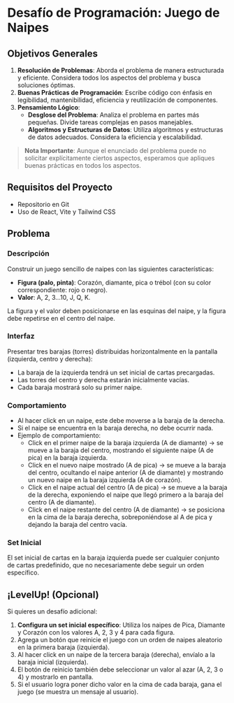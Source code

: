 # Desafío de Programación: Juego de Naipes

## Objetivos Generales

1. **Resolución de Problemas**: Aborda el problema de manera estructurada y eficiente. Considera todos los aspectos del problema y busca soluciones óptimas.
2. **Buenas Prácticas de Programación**: Escribe código con énfasis en legibilidad, mantenibilidad, eficiencia y reutilización de componentes.
3. **Pensamiento Lógico**:
   - **Desglose del Problema**: Analiza el problema en partes más pequeñas. Divide tareas complejas en pasos manejables.
   - **Algoritmos y Estructuras de Datos**: Utiliza algoritmos y estructuras de datos adecuados. Considera la eficiencia y escalabilidad.

> **Nota Importante**: Aunque el enunciado del problema puede no solicitar explícitamente ciertos aspectos, esperamos que apliques buenas prácticas en todos los aspectos.

## Requisitos del Proyecto

- Repositorio en Git
- Uso de React, Vite y Tailwind CSS

## Problema

### Descripción

Construir un juego sencillo de naipes con las siguientes características:

- **Figura (palo, pinta)**: Corazón, diamante, pica o trébol (con su color correspondiente: rojo o negro).
- **Valor**: A, 2, 3...10, J, Q, K.

La figura y el valor deben posicionarse en las esquinas del naipe, y la figura debe repetirse en el centro del naipe.

### Interfaz

Presentar tres barajas (torres) distribuidas horizontalmente en la pantalla (izquierda, centro y derecha):

- La baraja de la izquierda tendrá un set inicial de cartas precargadas.
- Las torres del centro y derecha estarán inicialmente vacías.
- Cada baraja mostrará solo su primer naipe.

### Comportamiento

- Al hacer click en un naipe, este debe moverse a la baraja de la derecha.
- Si el naipe se encuentra en la baraja derecha, no debe ocurrir nada.
- Ejemplo de comportamiento:
  - Click en el primer naipe de la baraja izquierda (A de diamante) -> se mueve a la baraja del centro, mostrando el siguiente naipe (A de pica) en la baraja izquierda.
  - Click en el nuevo naipe mostrado (A de pica) -> se mueve a la baraja del centro, ocultando el naipe anterior (A de diamante) y mostrando un nuevo naipe en la baraja izquierda (A de corazón).
  - Click en el naipe actual del centro (A de pica) -> se mueve a la baraja de la derecha, exponiendo el naipe que llegó primero a la baraja del centro (A de diamante).
  - Click en el naipe restante del centro (A de diamante) -> se posiciona en la cima de la baraja derecha, sobreponiéndose al A de pica y dejando la baraja del centro vacía.

### Set Inicial

El set inicial de cartas en la baraja izquierda puede ser cualquier conjunto de cartas predefinido, que no necesariamente debe seguir un orden específico.

## ¡LevelUp! (Opcional)

Si quieres un desafío adicional:

1. **Configura un set inicial específico**: Utiliza los naipes de Pica, Diamante y Corazón con los valores A, 2, 3 y 4 para cada figura.
2. Agrega un botón que reinicie el juego con un orden de naipes aleatorio en la primera baraja (izquierda).
3. Al hacer click en un naipe de la tercera baraja (derecha), envíalo a la baraja inicial (izquierda).
4. El botón de reinicio también debe seleccionar un valor al azar (A, 2, 3 o 4) y mostrarlo en pantalla.
5. Si el usuario logra poner dicho valor en la cima de cada baraja, gana el juego (se muestra un mensaje al usuario).
